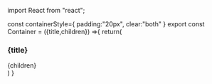 import React from "react";

const containerStyle={
padding:"20px",
clear:"both"
}
export const Container = ({title,children}) =>{
return(
<div style={containerStyle}>
<h3>{title}</h3>
{children}
</div>
)
}
